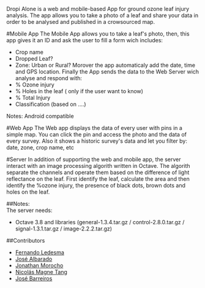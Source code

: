Dropi Alone is a web and mobile-based App for ground ozone leaf injury analysis. The app allows you to take a photo of a leaf and share your data in order to be analysed and published in a crowsourced map.

#Mobile App
The Mobile App allows you to take a leaf's photo, then, this app gives it an ID and ask the user to fill a form wich includes:
 - Crop name
 - Dropped Leaf? 
- Zone: Urban or Rural? 
Morover the app automaticaly add the date, time and GPS location. Finally the App sends the data to the Web Server wich analyse and respond with:
 - % Ozone injury 
- % Holes in the leaf ( only if the user want to know) 
- % Total Injury 
- Classification (based on ....)

Notes: Android compatible

#Web App
The Web app displays the data of every user with pins in a simple map.  You can click the pin and access the photo and the data of every survey.  Also it shows a historic survey's data and let you filter by: date, zone, crop name, etc

#Server
In addition of supporting the web and mobile app, the server interact with an image processing algorith written in Octave.  The algorith separate the channels and operate them based on the difference of light reflectance on the leaf. First identify the leaf, calculate the area and then identify the %ozone injury, the presence of black dots, brown dots and holes on the leaf.
 
##Notes:  
The server needs:
- Octave 3.8 and libraries (general-1.3.4.tar.gz / control-2.8.0.tar.gz / signal-1.3.1.tar.gz / image-2.2.2.tar.gz)

##Contributors
- [Fernando Ledesma](https://github.com/f3r10)
- [José Albarado](https://github.com/josepepe91)
- [Jonathan Morocho](https://github.com/jmorocho)
- [Nicolás Magne Tang](https://github.com/nicomagnet)
- [José Barreiros](https://github.com/JoseBarreiros)
